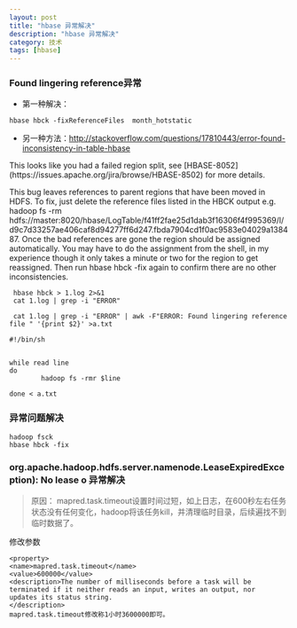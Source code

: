 ```yaml
---
layout: post
title: "hbase 异常解决"
description: "hbase 异常解决"
category: 技术
tags: [hbase]
---
```


### Found lingering reference异常

* 第一种解决：

```
hbase hbck -fixReferenceFiles  month_hotstatic
```

* 另一种方法：<http://stackoverflow.com/questions/17810443/error-found-inconsistency-in-table-hbase>

<div class="alert alert-warning">
		This looks like you had a failed region split, see [HBASE-8052] (https://issues.apache.org/jira/browse/HBASE-8502) for more details.

This bug leaves references to parent regions that have been moved in HDFS. To fix, just delete the reference files listed in the HBCK output e.g. hadoop fs -rm hdfs://master:8020/hbase/LogTable/f41ff2fae25d1dab3f16306f4f995369/l/d9c7d33257ae406caf8d94277ff6d247.fbda7904cd1f0ac9583e04029a138487.
Once the bad references are gone the region should be assigned automatically. You may have to do the assignment from the shell, in my experience though it only takes a minute or two for the region to get reassigned. Then run hbase hbck -fix again to confirm there are no other inconsistencies.
</div>

```
 hbase hbck > 1.log 2>&1
 cat 1.log | grep -i "ERROR" 
 
 cat 1.log | grep -i "ERROR" | awk -F"ERROR: Found lingering reference file " '{print $2}' >a.txt

#!/bin/sh


while read line
do
        hadoop fs -rmr $line

done < a.txt
```

### 异常问题解决

```
hadoop fsck
hbase hbck -fix
```

### org.apache.hadoop.hdfs.server.namenode.LeaseExpiredException): No lease o 异常解决

> 原因：
mapred.task.timeout设置时间过短，如上日志，在600秒左右任务状态没有任何变化，hadoop将该任务kill，并清理临时目录，后续遍找不到临时数据了。

修改参数 

```
<property> 
<name>mapred.task.timeout</name> 
<value>600000</value> 
<description>The number of milliseconds before a task will be 
terminated if it neither reads an input, writes an output, nor 
updates its status string. 
</description> 
mapred.task.timeout修改称1小时3600000即可。
```